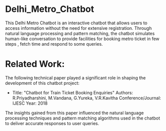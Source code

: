 # Delhi_Metro_Chatbot
This Delhi Metro Chatbot is an interactive chatbot that allows users to access information without the need for extensive registration. Through natural language processing and pattern matching, the chatbot simulates human-like conversation to provide facilities for booking metro ticket in few steps , fetch time and respond to some queries.  

# Related Work:
The following technical paper played a significant role in shaping the development of this chatbot project:
- Title: "Chatbot for Train Ticket Booking Enquiries"
  Authors: R.Priyadharshini, M.Vandana, G.Yureka, V.R.Kavitha
  Conference/Journal: IJESC
  Year: 2018

The insights gained from this paper influenced the natural language processing techniques and pattern matching algorithms used in the chatbot to deliver accurate responses to user queries.

